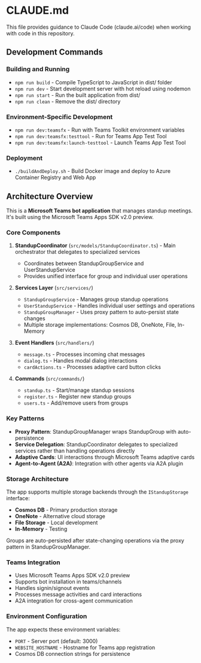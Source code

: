 # CLAUDE.md

This file provides guidance to Claude Code (claude.ai/code) when working with code in this repository.

## Development Commands

### Building and Running
- `npm run build` - Compile TypeScript to JavaScript in dist/ folder
- `npm run dev` - Start development server with hot reload using nodemon
- `npm run start` - Run the built application from dist/
- `npm run clean` - Remove the dist/ directory

### Environment-Specific Development
- `npm run dev:teamsfx` - Run with Teams Toolkit environment variables
- `npm run dev:teamsfx:testtool` - Run for Teams App Test Tool
- `npm run dev:teamsfx:launch-testtool` - Launch Teams App Test Tool

### Deployment
- `./buildAndDeploy.sh` - Build Docker image and deploy to Azure Container Registry and Web App

## Architecture Overview

This is a **Microsoft Teams bot application** that manages standup meetings. It's built using the Microsoft Teams Apps SDK v2.0 preview.

### Core Components

1. **StandupCoordinator** (`src/models/StandupCoordinator.ts`) - Main orchestrator that delegates to specialized services
   - Coordinates between StandupGroupService and UserStandupService
   - Provides unified interface for group and individual user operations

2. **Services Layer** (`src/services/`)
   - `StandupGroupService` - Manages group standup operations
   - `UserStandupService` - Handles individual user settings and operations
   - `StandupGroupManager` - Uses proxy pattern to auto-persist state changes
   - Multiple storage implementations: Cosmos DB, OneNote, File, In-Memory

3. **Event Handlers** (`src/handlers/`)
   - `message.ts` - Processes incoming chat messages
   - `dialog.ts` - Handles modal dialog interactions
   - `cardActions.ts` - Processes adaptive card button clicks

4. **Commands** (`src/commands/`)
   - `standup.ts` - Start/manage standup sessions
   - `register.ts` - Register new standup groups
   - `users.ts` - Add/remove users from groups

### Key Patterns

- **Proxy Pattern**: StandupGroupManager wraps StandupGroup with auto-persistence
- **Service Delegation**: StandupCoordinator delegates to specialized services rather than handling operations directly
- **Adaptive Cards**: UI interactions through Microsoft Teams adaptive cards
- **Agent-to-Agent (A2A)**: Integration with other agents via A2A plugin

### Storage Architecture

The app supports multiple storage backends through the `IStandupStorage` interface:
- **Cosmos DB** - Primary production storage
- **OneNote** - Alternative cloud storage
- **File Storage** - Local development
- **In-Memory** - Testing

Groups are auto-persisted after state-changing operations via the proxy pattern in StandupGroupManager.

### Teams Integration

- Uses Microsoft Teams Apps SDK v2.0 preview
- Supports bot installation in teams/channels
- Handles signin/signout events
- Processes message activities and card interactions
- A2A integration for cross-agent communication

### Environment Configuration

The app expects these environment variables:
- `PORT` - Server port (default: 3000)
- `WEBSITE_HOSTNAME` - Hostname for Teams app registration
- Cosmos DB connection strings for persistence